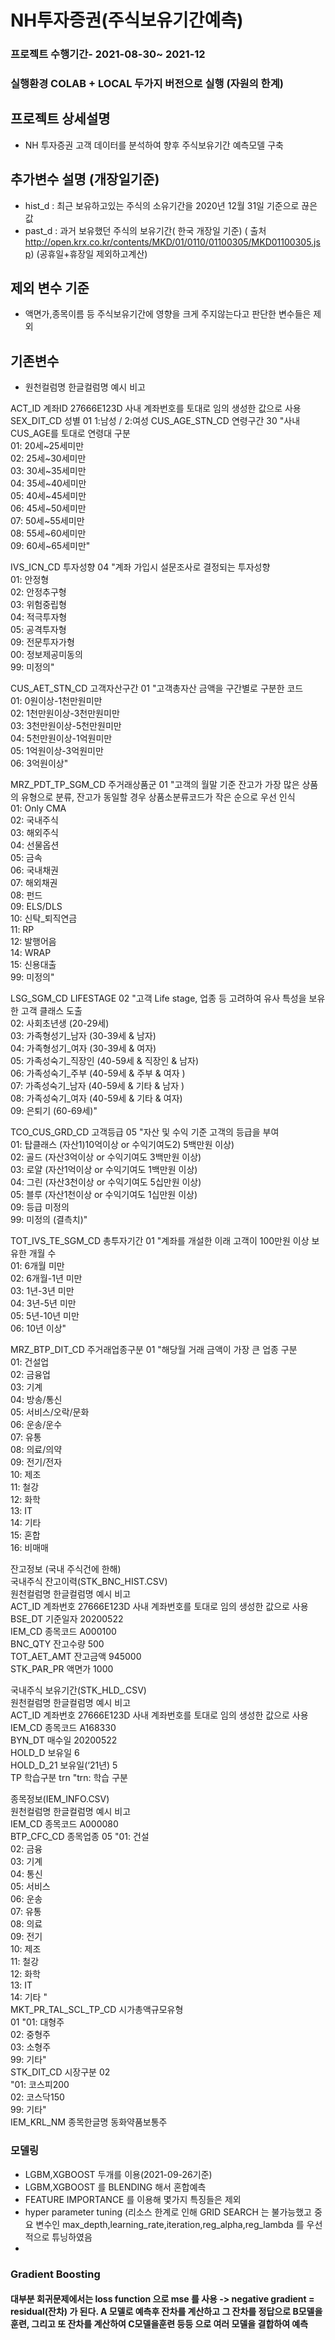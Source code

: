# NH투자증권(주식보유기간예측)
### 프로젝트 수행기간- 2021-08-30~ 2021-12
### 실행환경 COLAB + LOCAL 두가지 버전으로 실행 (자원의 한계)

## 프로젝트 상세설명

- NH 투자증권 고객 데이터를 분석하여 향후 주식보유기간 예측모델 구축
## 추가변수 설명 (개장일기준)
- hist_d : 최근 보유하고있는 주식의 소유기간을 2020년 12월 31일 기준으로 끊은 값 
- past_d : 과거 보유했던 주식의 보유기간( 한국 개장일 기준) ( 출처 http://open.krx.co.kr/contents/MKD/01/0110/01100305/MKD01100305.jsp) (공휴일+휴장일 제외하고계산)


## 제외 변수 기준
- 액면가,종목이름 등 주식보유기간에 영향을 크게 주지않는다고 판단한 변수들은 제외

## 기존변수 
- 원천컬럼명	한글컬럼명	예시	비고


ACT_ID	계좌ID	27666E123D	사내 계좌번호를 토대로 임의 생성한 값으로 사용
SEX_DIT_CD	성별	01	1:남성 / 2:여성
CUS_AGE_STN_CD	연령구간	30	"사내 CUS_AGE를 토대로 연령대 구분  
01: 20세~25세미만  
02: 25세~30세미만  
03: 30세~35세미만  
04: 35세~40세미만  
05: 40세~45세미만  
06: 45세~50세미만  
07: 50세~55세미만  
08: 55세~60세미만  
09: 60세~65세미만"  

IVS_ICN_CD	투자성향	04	"계좌 가입시 설문조사로 결정되는 투자성향  
01: 안정형  
02: 안정추구형  
03: 위험중립형  
04: 적극투자형  
05: 공격투자형  
09: 전문투자가형  
00: 정보제공미동의  
99: 미정의"  


CUS_AET_STN_CD	고객자산구간	01	"고객총자산 금액을 구간별로 구분한 코드   
01: 0원이상-1천만원미만  
02: 1천만원이상-3천만원미만  
03: 3천만원이상-5천만원미만  
04: 5천만원이상-1억원미만  
05: 1억원이상-3억원미만  
06: 3억원이상"  


MRZ_PDT_TP_SGM_CD	주거래상품군	01	"고객의 월말 기준 잔고가 가장 많은 상품의 유형으로 분류, 잔고가 동일할 경우 상품소분류코드가 작은 순으로 우선 인식  
01: Only CMA  
02: 국내주식  
03: 해외주식  
04: 선물옵션  
05: 금속  
06: 국내채권  
07: 해외채권  
08: 펀드  
09: ELS/DLS  
10: 신탁_퇴직연금  
11: RP  
12: 발행어음  
14: WRAP  
15: 신용대출  
99: 미정의"  


LSG_SGM_CD	LIFESTAGE	02	"고객 Life stage, 업종 등 고려하여 유사 특성을 보유한 고객 클래스 도출  
02: 사회초년생 (20-29세)  
03: 가족형성기_남자 (30-39세 & 남자)  
04: 가족형성기_여자 (30-39세 & 여자)  
05: 가족성숙기_직장인 (40-59세 & 직장인 & 남자)  
06: 가족성숙기_주부 (40-59세 & 주부 & 여자 )  
07: 가족성숙기_남자 (40-59세 & 기타 & 남자 )  
08: 가족성숙기_여자 (40-59세 & 기타 & 여자)  
09: 은퇴기 (60-69세)"  


TCO_CUS_GRD_CD	고객등급	05	"자산 및 수익 기준 고객의 등급을 부여  
01: 탑클래스 (자산1)10억이상 or 수익기여도2) 5백만원 이상)  
02: 골드 (자산3억이상 or 수익기여도 3백만원 이상)  
03: 로얄 (자산1억이상 or 수익기여도 1백만원 이상)  
04: 그린 (자산3천이상 or 수익기여도 5십만원 이상)  
05: 블루 (자산1천이상 or 수익기여도 1십만원 이상)  
09: 등급 미정의  
99: 미정의 (결측치)"  


TOT_IVS_TE_SGM_CD	총투자기간	01	"계좌를 개설한 이래 고객이 100만원 이상 보유한 개월 수   
01: 6개월 미만  
02: 6개월-1년 미만  
03: 1년-3년 미만  
04: 3년-5년 미만  
05: 5년-10년 미만  
06: 10년 이상"  


MRZ_BTP_DIT_CD	주거래업종구분	01	"해당월 거래 금액이 가장 큰 업종 구분   
01: 건설업  
02: 금융업  
03: 기계  
04: 방송/통신  
05: 서비스/오락/문화  
06: 운송/운수  
07: 유통  
08: 의료/의약  
09: 전기/전자  
10: 제조  
11: 철강  
12: 화학  
13: IT  
14: 기타  
15: 혼합  
16: 비매매  


잔고정보 (국내 주식건에 한해)				  
	국내주식 잔고이력(STK_BNC_HIST.CSV)  			
	원천컬럼명	한글컬럼명	예시	비고  
	ACT_ID	계좌번호	27666E123D	사내 계좌번호를 토대로 임의 생성한 값으로 사용  
	BSE_DT	기준일자	20200522	  
	IEM_CD	종목코드	A000100	  
	BNC_QTY	잔고수량	500	  
	TOT_AET_AMT	잔고금액	945000	  
	STK_PAR_PR	액면가	1000  
  
 국내주식 보유기간(STK_HLD_.CSV)			
원천컬럼명	한글컬럼명	예시	비고  
ACT_ID	계좌번호	27666E123D	사내 계좌번호를 토대로 임의 생성한 값으로 사용  
IEM_CD	종목코드	A168330	  
BYN_DT	매수일	20200522	  
HOLD_D	보유일	6	  
HOLD_D_21	보유일(‘21년)	5	  
TP	학습구분	trn	"trn: 학습 구분  

종목정보(IEM_INFO.CSV)		  		
	원천컬럼명	한글컬럼명	예시	비고  
	IEM_CD	종목코드	A000080	  
	BTP_CFC_CD	종목업종	05	"01: 건설  
02: 금융  
03: 기계  
04: 통신  
05: 서비스  
06: 운송  
07: 유통  
08: 의료  
09: 전기  
10: 제조  
11: 철강  
12: 화학  
13: IT  
14: 기타 "  
	MKT_PR_TAL_SCL_TP_CD	시가총액규모유형  
01	"01: 대형주   
02: 중형주  
03: 소형주  
99: 기타"  
	STK_DIT_CD	시장구분	02	
"01: 코스피200  
02: 코스닥150    
99: 기타"  
	IEM_KRL_NM	종목한글명	동화약품보통주


### 모델링

- LGBM,XGBOOST 두개를 이용(2021-09-26기준)
- LGBM,XGBOOST 를 BLENDING 해서 혼합예측
- FEATURE IMPORTANCE 를 이용해 몇가지 특징들은 제외
- hyper parameter tuning (리소스 한계로 인해 GRID SEARCH 는 불가능했고 중요 변수인 max_depth,learning_rate,iteration,reg_alpha,reg_lambda 를 우선적으로 튜닝하였음
- 





### Gradient Boosting

#### 대부분 회귀문제에서는 loss function 으로 mse 를 사용 -> negative gradient = residual(잔차) 가 된다. A 모델로 예측후 잔차를 계산하고  그 잔차를 정답으로 B모델을 훈련, 그리고 또 잔차를 계산하여 C모델을훈련 등등 으로 여러 모델을 결합하여 예측
